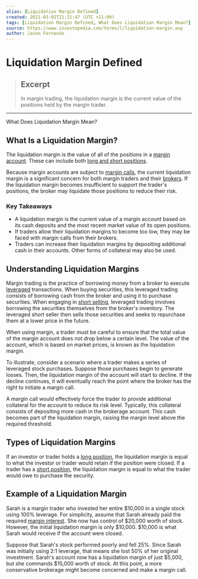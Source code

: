 ```yaml
---
alias: [Liquidation Margin Defined]
created: 2021-03-02T21:21:47 (UTC +11:00)
tags: [Liquidation Margin Defined, What Does Liquidation Margin Mean?]
source: https://www.investopedia.com/terms/l/liquidation-margin.asp
author: Jason Fernando
---
```


# Liquidation Margin Defined

> ## Excerpt
> In margin trading, the liquidation margin is the current value of the positions held by the margin trader.

---

What Does Liquidation Margin Mean?
## What Is a Liquidation Margin?

The liquidation margin is the value of all of the positions in a [margin account](https://www.investopedia.com/terms/m/marginaccount.asp). These can include both [long and short positions](https://www.investopedia.com/ask/answers/100314/whats-difference-between-long-and-short-position-market.asp).

Because margin accounts are subject to [margin calls](https://www.investopedia.com/terms/m/margincall.asp), the current liquidation margin is a significant concern for both margin traders and their [brokers](https://www.investopedia.com/terms/b/broker.asp). If the liquidation margin becomes insufficient to support the trader's positions, the broker may liquidate those positions to reduce their risk.

### Key Takeaways

-   A liquidation margin is the current value of a margin account based on its cash deposits and the most recent market value of its open positions.
-   If traders allow their liquidation margins to become too low, they may be faced with margin calls from their brokers.
-   Traders can increase their liquidation margins by depositing additional cash in their accounts. Other forms of collateral may also be used.

## Understanding Liquidation Margins

Margin trading is the practice of borrowing money from a broker to execute [leveraged](https://www.investopedia.com/terms/l/leverage.asp) transactions. When buying securities, this leveraged trading consists of borrowing cash from the broker and using it to purchase securities. When engaging in [short selling](https://www.investopedia.com/terms/s/shortselling.asp), leveraged trading involves borrowing the securities themselves from the broker's inventory. The leveraged short seller then sells those securities and seeks to repurchase them at a lower price in the future.

When using margin, a trader must be careful to ensure that the total value of the margin account does not drop below a certain level. The value of the account, which is based on market prices, is known as the liquidation margin.

To illustrate, consider a scenario where a trader makes a series of leveraged stock purchases. Suppose those purchases begin to generate losses. Then, the liquidation margin of the account will start to decline. If the decline continues, it will eventually reach the point where the broker has the right to initiate a margin call.

A margin call would effectively force the trader to provide additional collateral for the account to reduce its risk level. Typically, this collateral consists of depositing more cash in the brokerage account. This cash becomes part of the liquidation margin, raising the margin level above the required threshold.

## Types of Liquidation Margins

If an investor or trader holds a [long position](https://www.investopedia.com/terms/l/long.asp), the liquidation margin is equal to what the investor or trader would retain if the position were closed. If a trader has a [short position](https://www.investopedia.com/terms/s/short.asp), the liquidation margin is equal to what the trader would owe to purchase the security.

## Example of a Liquidation Margin

Sarah is a margin trader who invested her entire $10,000 in a single stock using 100% leverage. For simplicity, assume that Sarah already paid the required [margin interest](https://www.investopedia.com/ask/answers/07/margin_interest.asp). She now has control of $20,000 worth of stock. However, the initial liquidation margin is only $10,000. $10,000 is what Sarah would receive if the account were closed.

Suppose that Sarah's stock performed poorly and fell 25%. Since Sarah was initially using 2:1 leverage, that means she lost 50% of her original investment. Sarah's account now has a liquidation margin of just $5,000, but she commands $15,000 worth of stock. At this point, a more conservative brokerage might become concerned and make a margin call.
